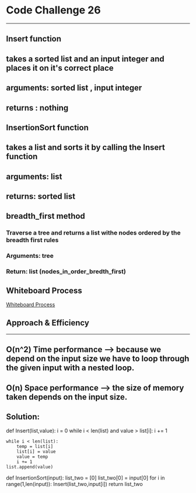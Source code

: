 # Code Challenge 26

---
## Insert function
## takes a sorted list and an input integer and places it on it's correct place
## arguments: sorted list , input integer
## returns : nothing


## InsertionSort function
## takes a list and sorts it by calling the Insert function
## arguments: list
## returns: sorted list

## breadth_first method
### Traverse a tree and returns a list withe nodes ordered by the breadth first rules
### Arguments: tree
### Return: list (nodes_in_order_bredth_first)

## Whiteboard Process 
[Whiteboard Process](./pics/code%20challenge%2026.jpg)

## Approach & Efficiency

---

## O(n^2) Time performance --> because we depend on the input size **we have to loop through the given input with a nested loop**. 
## O(n) Space performance --> the size of memory taken depends on the input size.

## Solution:

def Insert(list,value):
    i = 0
    while i < len(list) and value > list[i]:
        i += 1
    
    while i < len(list):
        temp = list[i]
        list[i] = value
        value = temp
        i += 1 
    list.append(value)



def InsertionSort(input):
    list_two = [0]
    list_two[0] = input[0]
    for i in  range(1,len(input)):
        Insert(list_two,input[i])
    return list_two
